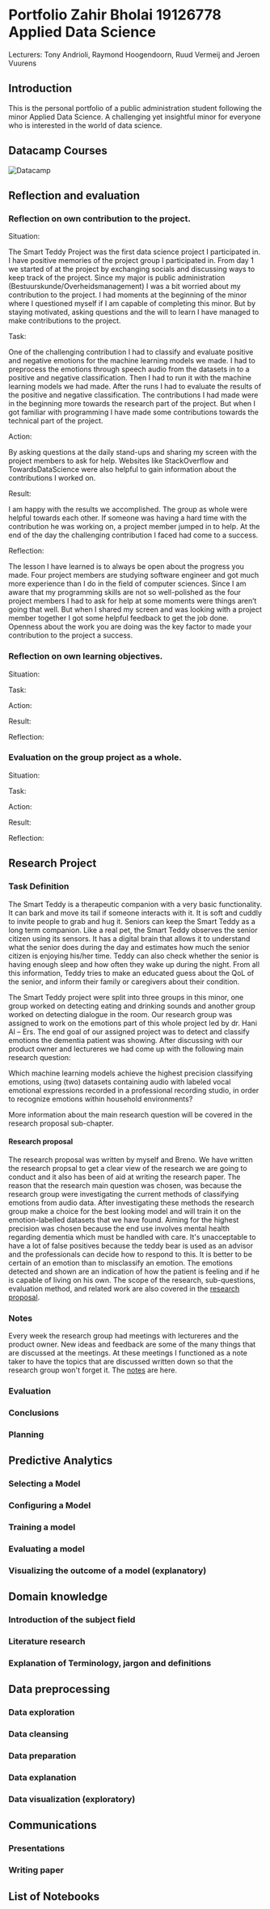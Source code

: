 # Portfolio Zahir Bholai 19126778 Applied Data Science
Lecturers: Tony Andrioli, Raymond Hoogendoorn, Ruud Vermeij and Jeroen Vuurens

## Introduction
This is the personal portfolio of a public administration student following the minor Applied Data Science. A challenging yet insightful minor for everyone who is interested in the world of data science.   

## Datacamp Courses
![Datacamp](Images/Datacamp.PNG)

## Reflection and evaluation

### Reflection on own contribution to the project.
Situation:

The Smart Teddy Project was the first data science project I participated in. I have positive memories of the project group I participated in. From day 1 we started of at the project by exchanging socials and discussing ways to keep track of the project. Since my major is public administration (Bestuurskunde/Overheidsmanagement) I was a bit worried about my contribution to the project. I had moments at the beginning of the minor where I questioned myself if I am capable of completing this minor. But by staying motivated, asking questions and the will to learn I have managed to make contributions to the project. 

Task:

One of the challenging contribution I had to classify and evaluate positive and negative emotions for the machine learning models we  made. I had to preprocess the emotions through speech audio from the datasets in to a positive and negative classification. Then I had to run it with the machine learning models we had made. After the runs I had to evaluate the results of the positive and negative classification. The contributions I had made were in the beginning more towards the research part of the project. But when I got familiar with programming I have made some contributions towards the technical part of the project.

Action:

By asking questions at the daily stand-ups and sharing my screen with the project members to ask for help. Websites like StackOverflow and TowardsDataScience were also helpful to gain information about the contributions I worked on. 

Result:

I am happy with the results we accomplished. The group as whole were helpful towards each other. If someone was having a hard time with the contribution he was working on, a project member jumped in to help. At the end of the day the challenging contribution I faced had come to a success.

Reflection:

The lesson I have learned is to always be open about the progress you made. Four project members are studying software engineer and got much more experience than I do in the field of computer sciences. Since I am aware that my programming skills are not so well-polished as the four project members I had to ask for help at some moments were things aren’t going that well. But when I shared my screen and was looking with a project member together I got some helpful feedback to get the job done. Openness about the work you are doing was the key factor to made your contribution to the project a success.


### Reflection on own learning objectives.
Situation:

Task:

Action:

Result:

Reflection:


### Evaluation on the group project as a whole.
Situation:

Task:

Action:

Result:

Reflection:

  
## Research Project

### Task Definition
The Smart Teddy is a therapeutic companion with a very basic functionality. It can bark and move its tail if someone interacts with it. It is soft and cuddly to invite people to grab and hug it. Seniors can keep the Smart Teddy as a long term companion. Like a real pet, the Smart Teddy observes the senior citizen using its sensors. It has a digital brain that allows it to understand what the senior does during the day and estimates how much the senior citizen is enjoying his/her time. Teddy can also check whether the senior is having enough sleep and how often they wake up during the night. From all this information, Teddy tries to make an educated guess about the QoL of the senior, and inform their family or caregivers about their condition. 

The Smart Teddy project were split into three groups in this minor, one group worked on detecting eating and drinking sounds and another group worked on detecting dialogue in the room. Our research group was assigned to work on the emotions part of this whole project led by dr. Hani Al – Ers. The end goal of our assigned project was to detect and classify emotions the dementia patient was showing. After discussing with our product owner and lectureres we had come up with the following main research question:

Which machine learning models achieve the highest precision classifying emotions, using (two) datasets containing audio with labeled vocal emotional expressions recorded in a professional recording studio, in order to recognize emotions within household environments?

More information about the main research question will be covered in the research proposal sub-chapter.

#### Research proposal
The research proposal was written by myself and Breno. We have written the research propsal to get a clear view of the research we are going to conduct and it also has been of aid at writing the research paper. The reason that the research main question was chosen, was because the research group were investigating the current methods of classifying emotions from audio data. After investigating these methods the research group make a choice for the best looking model and will train it on the emotion-labelled datasets that we have found. Aiming for the highest precision was chosen because the end use involves mental health regarding dementia which must be handled with care. It's unacceptable to have a lot of false positives because the teddy bear is used as an advisor and the professionals can decide how to respond to this. It is better to be certain of an emotion than to misclassify an emotion. The emotions detected and shown are an indication of how the patient is feeling and if he is capable of living on his own. 
The scope of the research, sub-questions, evaluation method, and related work are also covered in the 
[research proposal](https://docs.google.com/document/d/1NxFVP1G9DyZr4Q7_GdJvULewCiscxtOvygtyHUCDSeE/edit#heading=h.rqlgrsn8oj5p).

### Notes
Every week the research group had meetings with lectureres and the product owner. New ideas and feedback are some of the many things that are discussed at the meetings. At these meetings I functioned as a note taker to have the topics that are discussed written down so that the research group won't forget it. The [notes](https://docs.google.com/document/d/1xQncillbnLcRF8wKagUnnbbejlcOvx4zWCJvwhQ0PGc/edit#) are here.


### Evaluation

### Conclusions

### Planning

## Predictive Analytics

### Selecting a Model

### Configuring a Model

### Training a model

### Evaluating a model
 
### Visualizing the outcome of a model (explanatory)

## Domain knowledge

### Introduction of the subject field

### Literature research

### Explanation of Terminology, jargon and definitions

## Data preprocessing

### Data exploration
 
### Data cleansing

### Data preparation

### Data explanation

### Data visualization (exploratory)

## Communications

### Presentations

### Writing paper

## List of Notebooks 
